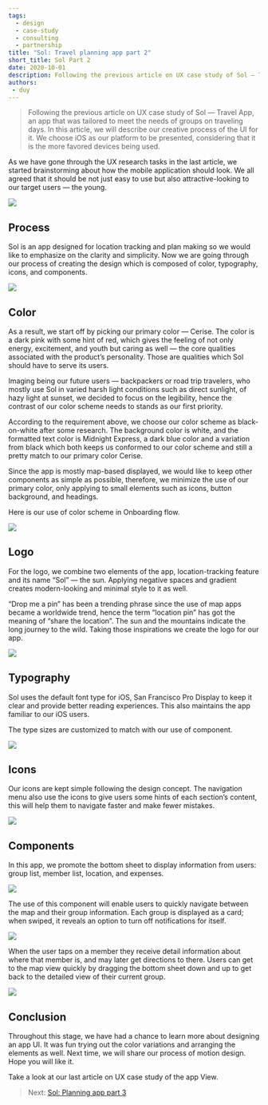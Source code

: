 ```yaml
---
tags: 
  - design
  - case-study
  - consulting
  - partnership
title: "Sol: Travel planning app part 2"
short_title: Sol Part 2
date: 2020-10-01
description: Following the previous article on UX case study of Sol — Travel App, an app that was tailored to meet the needs of groups on traveling days. In this article, we will describe our creative process of the UI for it. We choose iOS as our platform to be presented, considering that it is the more favored devices being used.
authors: 
 - duy
---
```

>
> Following the previous article on UX case study of Sol — Travel App, an app that was tailored to meet the needs of groups on traveling days. In this article, we will describe our creative process of the UI for it. We choose iOS as our platform to be presented, considering that it is the more favored devices being used.

As we have gone through the UX research tasks in the last article, we started brainstorming about how the mobile application should look. We all agreed that it should be not just easy to use but also attractive-looking to our target users — the young.

![](assets/sol-travel-planning-app-part-2_sol-travel-planning-app---part-2_99b1cf15b00fdeb13f1963bb3b879265_md5.webp)

## Process
Sol is an app designed for location tracking and plan making so we would like to emphasize on the clarity and simplicity.
Now we are going through our process of creating the design which is composed of color, typography, icons, and components.

![](assets/sol-travel-planning-app-part-2_sol-travel-planning-app---part-2_116ac3ec9ed727b942dab6f2bf6f7894_md5.webp)

## Color
As a result, we start off by picking our primary color — Cerise. The color is a dark pink with some hint of red, which gives the feeling of not only energy, excitement, and youth but caring as well — the core qualities associated with the product’s personality. Those are qualities which Sol should have to serve its users.

Imaging being our future users — backpackers or road trip travelers, who mostly use Sol in varied harsh light conditions such as direct sunlight, of hazy light at sunset, we decided to focus on the legibility, hence the contrast of our color scheme needs to stands as our first priority.

According to the requirement above, we choose our color scheme as black-on-white after some research. The background color is white, and the formatted text color is Midnight Express, a dark blue color and a variation from black which both keeps us conformed to our color scheme and still a pretty match to our primary color Cerise.

Since the app is mostly map-based displayed, we would like to keep other components as simple as possible, therefore, we minimize the use of our primary color, only applying to small elements such as icons, button background, and headings.

Here is our use of color scheme in Onboarding flow.

![](assets/sol-travel-planning-app-part-2_sol-travel-planning-app---part-2_14650bd3ed524630d548b1eb84fb9c74_md5.webp)

## Logo
For the logo, we combine two elements of the app, location-tracking feature and its name “Sol” — the sun. Applying negative spaces and gradient creates modern-looking and minimal style to it as well.

“Drop me a pin” has been a trending phrase since the use of map apps became a worldwide trend, hence the term “location pin” has got the meaning of “share the location”. The sun and the mountains indicate the long journey to the wild. Taking those inspirations we create the logo for our app.

![](assets/sol-travel-planning-app-part-2_sol-travel-planning-app---part-2_32cd8cd1bba12d072316dd408dc2a780_md5.webp)

## Typography
Sol uses the default font type for iOS, San Francisco Pro Display to keep it clear and provide better reading experiences. This also maintains the app familiar to our iOS users.

The type sizes are customized to match with our use of component.

![](assets/sol-travel-planning-app-part-2_sol-travel-planning-app---part-2_b1f8fe2d19189f0a49b9aab7c9e58f83_md5.webp)

## Icons
Our icons are kept simple following the design concept. The navigation menu also use the icons to give users some hints of each section’s content, this will help them to navigate faster and make fewer mistakes.

![](assets/sol-travel-planning-app-part-2_sol-travel-planning-app---part-2_236d02c366d5f15254b7027d8efbe52a_md5.webp)

## Components
In this app, we promote the bottom sheet to display information from users: group list, member list, location, and expenses.

![](assets/sol-travel-planning-app-part-2_sol-travel-planning-app---part-2_617f14f2e7077c43c8a4c1455508f6a1_md5.webp)

The use of this component will enable users to quickly navigate between the map and their group information. Each group is displayed as a card; when swiped, it reveals an option to turn off notifications for itself.

![](assets/sol-travel-planning-app-part-2_sol-travel-planning-app---part-2_0888b1ed9eebbd31f5e2c365d4af2fcc_md5.webp)

When the user taps on a member they receive detail information about where that member is, and may later get directions to there. Users can get to the map view quickly by dragging the bottom sheet down and up to get back to the detailed view of their current group.

![](assets/sol-travel-planning-app-part-2_sol-travel-planning-app---part-2_a929e5effc4b5eae0f518348e1d4ac05_md5.webp)

## Conclusion
Throughout this stage, we have had a chance to learn more about designing an app UI. It was fun trying out the color variations and arranging the elements as well. Next time, we will share our process of motion design. Hope you will like it.

Take a look at our last article on UX case study of the app View.

> Next: [Sol: Planning app part 3](sol-part-3.md)
